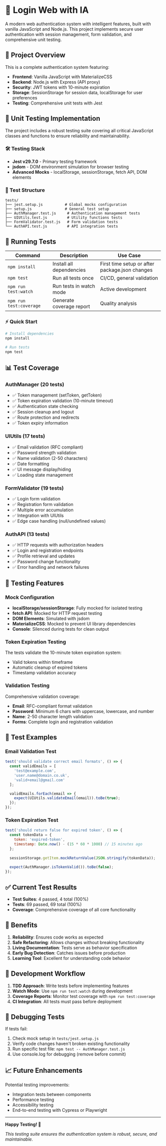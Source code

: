 # 🔐 Login Web with IA

A modern web authentication system with intelligent features, built with vanilla JavaScript and Node.js. This project implements secure user authentication with session management, form validation, and comprehensive unit testing.

## 🚀 Project Overview

This is a complete authentication system featuring:
- **Frontend**: Vanilla JavaScript with MaterializeCSS
- **Backend**: Node.js with Express (API proxy)
- **Security**: JWT tokens with 10-minute expiration
- **Storage**: SessionStorage for session data, localStorage for user preferences
- **Testing**: Comprehensive unit tests with Jest

## 🧪 Unit Testing Implementation

The project includes a robust testing suite covering all critical JavaScript classes and functions to ensure reliability and maintainability.

### 🛠️ Testing Stack
- **Jest v29.7.0** - Primary testing framework
- **jsdom** - DOM environment simulation for browser testing
- **Advanced Mocks** - localStorage, sessionStorage, fetch API, DOM elements

### 📁 Test Structure
```
tests/
├── jest.setup.js          # Global mocks configuration
├── setup.js               # General test setup
├── AuthManager.test.js     # Authentication management tests
├── UIUtils.test.js         # Utility functions tests
├── FormValidator.test.js   # Form validation tests
└── AuthAPI.test.js         # API integration tests
```

## 🚀 Running Tests

| Command | Description | Use Case |
|---------|-------------|----------|
| `npm install` | Install all dependencies | First time setup or after package.json changes |
| `npm test` | Run all tests once | CI/CD, general validation |
| `npm run test:watch` | Run tests in watch mode | Active development |
| `npm run test:coverage` | Generate coverage report | Quality analysis |

### ⚡ Quick Start
```bash
# Install dependencies
npm install

# Run tests
npm test
```

## 📊 Test Coverage

### AuthManager (20 tests)
- ✅ Token management (setToken, getToken)
- ✅ Token expiration validation (10-minute timeout)
- ✅ Authentication state checking
- ✅ Session cleanup and logout
- ✅ Route protection and redirects
- ✅ Token expiry information

### UIUtils (17 tests)
- ✅ Email validation (RFC compliant)
- ✅ Password strength validation
- ✅ Name validation (2-50 characters)
- ✅ Date formatting
- ✅ UI message display/hiding
- ✅ Loading state management

### FormValidator (19 tests)
- ✅ Login form validation
- ✅ Registration form validation
- ✅ Multiple error accumulation
- ✅ Integration with UIUtils
- ✅ Edge case handling (null/undefined values)

### AuthAPI (13 tests)
- ✅ HTTP requests with authorization headers
- ✅ Login and registration endpoints
- ✅ Profile retrieval and updates
- ✅ Password change functionality
- ✅ Error handling and network failures

## 🔧 Testing Features

### Mock Configuration
- **localStorage/sessionStorage**: Fully mocked for isolated testing
- **fetch API**: Mocked for HTTP request testing
- **DOM Elements**: Simulated with jsdom
- **MaterializeCSS**: Mocked to prevent UI library dependencies
- **Console**: Silenced during tests for clean output

### Token Expiration Testing
The tests validate the 10-minute token expiration system:
- Valid tokens within timeframe
- Automatic cleanup of expired tokens
- Timestamp validation accuracy

### Validation Testing
Comprehensive validation coverage:
- **Email**: RFC-compliant format validation
- **Password**: Minimum 6 chars with uppercase, lowercase, and number
- **Name**: 2-50 character length validation
- **Forms**: Complete login and registration validation

## 📝 Test Examples

### Email Validation Test
```javascript
test('should validate correct email formats', () => {
  const validEmails = [
    'test@example.com',
    'user.name@domain.co.uk',
    'valid+email@gmail.com'
  ];

  validEmails.forEach(email => {
    expect(UIUtils.validateEmail(email)).toBe(true);
  });
});
```

### Token Expiration Test
```javascript
test('should return false for expired token', () => {
  const tokenData = {
    token: 'expired-token',
    timestamp: Date.now() - (15 * 60 * 1000) // 15 minutes ago
  };
  
  sessionStorage.getItem.mockReturnValue(JSON.stringify(tokenData));
  
  expect(AuthManager.isTokenValid()).toBe(false);
});
```

## ✅ Current Test Results

- **Test Suites**: 4 passed, 4 total (100%)
- **Tests**: 69 passed, 69 total (100%)
- **Coverage**: Comprehensive coverage of all core functionality

## 🎯 Benefits

1. **Reliability**: Ensures code works as expected
2. **Safe Refactoring**: Allows changes without breaking functionality
3. **Living Documentation**: Tests serve as behavior specification
4. **Early Bug Detection**: Catches issues before production
5. **Learning Tool**: Excellent for understanding code behavior

## 🔄 Development Workflow

1. **TDD Approach**: Write tests before implementing features
2. **Watch Mode**: Use `npm run test:watch` during development
3. **Coverage Reports**: Monitor test coverage with `npm run test:coverage`
4. **CI Integration**: All tests must pass before deployment

## 🐛 Debugging Tests

If tests fail:
1. Check mock setup in `tests/jest.setup.js`
2. Verify code changes haven't broken existing functionality
3. Run specific test file: `npm test -- AuthManager.test.js`
4. Use console.log for debugging (remove before commit)

## 📈 Future Enhancements

Potential testing improvements:
- Integration tests between components
- Performance testing
- Accessibility testing
- End-to-end testing with Cypress or Playwright

---

**Happy Testing! 🚀**

*This testing suite ensures the authentication system is robust, secure, and maintainable.*
